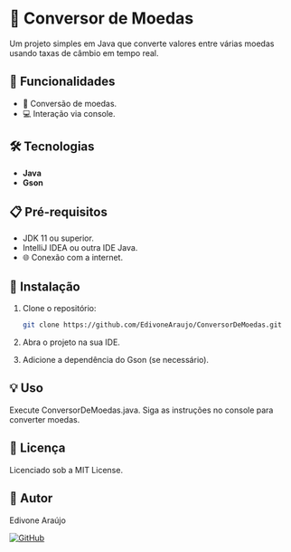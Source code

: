 # 💱 Conversor de Moedas

Um projeto simples em Java que converte valores entre várias moedas usando taxas de câmbio em tempo real.

## 🚀 Funcionalidades

- 💱 Conversão de moedas.
- 💻 Interação via console.

## 🛠 Tecnologias

- **Java**
- **Gson**

## 📋 Pré-requisitos

- JDK 11 ou superior.
- IntelliJ IDEA ou outra IDE Java.
- 🌐 Conexão com a internet.

## 🔧 Instalação

1. Clone o repositório:
   ```bash
   git clone https://github.com/EdivoneAraujo/ConversorDeMoedas.git
2. Abra o projeto na sua IDE.

3. Adicione a dependência do Gson (se necessário).


## 💡 Uso
Execute ConversorDeMoedas.java.
Siga as instruções no console para converter moedas.


## 📄 Licença
Licenciado sob a MIT License.


## 👤 Autor
Edivone Araújo

[![GitHub](https://img.shields.io/badge/GitHub-181717?style=flat-square&logo=github&logoColor=white)](https://github.com/EdivoneAraujo)
